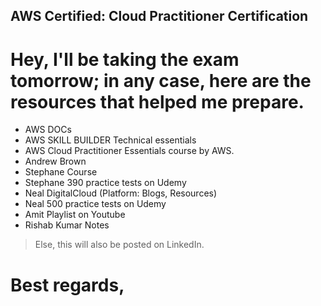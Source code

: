 ## AWS Certified: Cloud Practitioner Certification

# Hey, I'll be taking the exam tomorrow; in any case, here are the resources that helped me prepare.
- AWS DOCs
- AWS SKILL BUILDER Technical essentials
- AWS Cloud Practitioner Essentials course by AWS.
- Andrew Brown
- Stephane Course
- Stephane 390 practice tests on Udemy
- Neal DigitalCloud (Platform: Blogs, Resources)
- Neal 500 practice tests on Udemy
- Amit Playlist on Youtube
- Rishab Kumar Notes 
> Else, this will also be posted on LinkedIn.

# Best regards, 